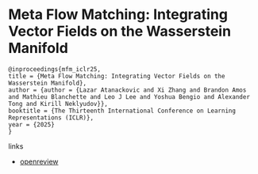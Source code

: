 # Meta Flow Matching: Integrating Vector Fields on the Wasserstein Manifold

```
@inproceedings{mfm_iclr25,
title = {Meta Flow Matching: Integrating Vector Fields on the Wasserstein Manifold},
author = {author = {Lazar Atanackovic and Xi Zhang and Brandon Amos and Mathieu Blanchette and Leo J Lee and Yoshua Bengio and Alexander Tong and Kirill Neklyudov}},
booktitle = {The Thirteenth International Conference on Learning Representations (ICLR)},
year = {2025}
}
```

links
- [openreview](https://openreview.net/forum?id=9SYczU3Qgm)

